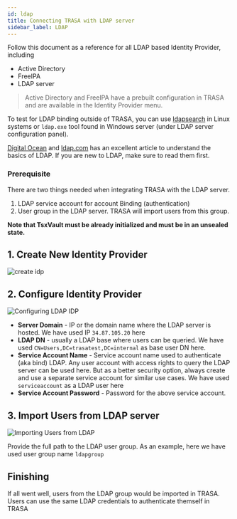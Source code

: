 ```yaml
---
id: ldap
title: Connecting TRASA with LDAP server
sidebar_label: LDAP
---
```


Follow this document as a reference for all LDAP based Identity Provider, including
+ Active Directory
+ FreeIPA
+ LDAP server

> Active Directory and FreeIPA have a prebuilt configuration in TRASA and are available in the Identity Provider menu. 

To test for LDAP binding outside of TRASA, you can use [ldapsearch](https://linux.die.net/man/1/ldapsearch 'ldapsearch') in Linux systems or `ldap.exe` tool found in Windows server (under LDAP server configuration panel).

[Digital Ocean](https://www.digitalocean.com/community/tutorials/understanding-the-ldap-protocol-data-hierarchy-and-entry-components) and [ldap.com](https://ldap.com/basic-ldap-concepts/) has an excellent article to understand the basics of LDAP. If you are new to LDAP, make sure to read them first.


### Prerequisite

There are two things needed when integrating TRASA with the LDAP server. 
1. LDAP service account for account Binding (authentication)
2. User group in the LDAP server. TRASA will import users from this group.

**Note that TsxVault must be already initialized and must be in an unsealed state.**




## 1. Create New Identity Provider
![create idp](/img/docs/users/ldap/create-idp.png 'create idp')


## 2. Configure Identity Provider
![Configuring LDAP IDP](/img/docs/users/ldap/configuring-ldap.png 'Configuring LDAP IDP')



+ **Server Domain** - IP or the domain name where the LDAP server is hosted. We have used IP `34.87.105.20` here
+ **LDAP DN** - usually a LDAP base where users can be queried. We have used `CN=Users,DC=trasatest,DC=internal` as base user DN here.
+ **Service Account Name** - Service account name used to authenticate (aka bind) LDAP. Any user account with access rights to query the LDAP server can be used here. But as a better security option, always create and use a separate service account for similar use cases. We have used `serviceaccount` as a LDAP user here
+ **Service Account Password** - Password for the above service account.


## 3. Import Users from LDAP server
![Importing Users from LDAP](/img/docs/users/ldap/import-ldap-users.png 'Importing Users from LDAP')

Provide the full path to the LDAP user group. As an example, here we have used user group name `ldapgroup`


## Finishing
If all went well, users from the LDAP group would be imported in TRASA. Users can use the same LDAP credentials to authenticate themself in TRASA

